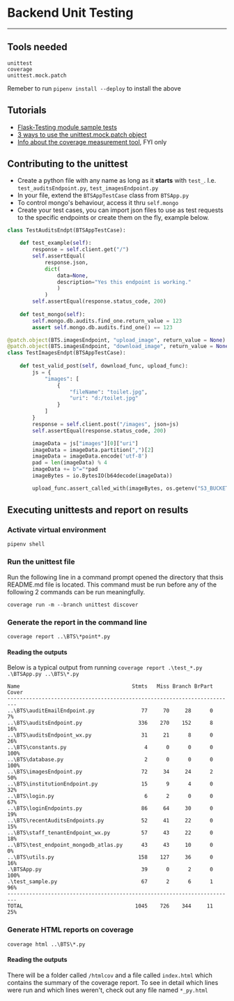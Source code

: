# Backend Unit Testing
---
## Tools needed
```
unittest
coverage
unittest.mock.patch
```
Remeber to run `pipenv install --deploy` to install the above

## Tutorials
- [Flask-Testing module sample tests](https://pythonhosted.org/Flask-Testing/)
- [3 ways to use the unittest.mock.patch object](https://www.youtube.com/watch?v=WFRljVPHrkE)
- [Info about the coverage measurement tool](https://coverage.readthedocs.io/en/coverage-5.5/), FYI only

## Contributing to the unittest
- Create a python file with any name as long as it **starts** with `test_`. I.e. `test_auditsEndpoint.py`, `test_imagesEndpoint.py`
- In your file, extend the `BTSAppTestCase` class from `BTSApp.py`
- To control mongo's behaviour, access it thru `self.mongo`
- Create your test cases, you can import json files to use as test requests to the specific endpoints or create them on the fly, example below.


```python
class TestAuditsEndpt(BTSAppTestCase):

    def test_example(self):
        response = self.client.get("/")
        self.assertEqual(
            response.json, 
            dict(
                data=None, 
                description="Yes this endpoint is working."
                )
            )
        self.assertEqual(response.status_code, 200)
    
    def test_mongo(self):
        self.mongo.db.audits.find_one.return_value = 123
        assert self.mongo.db.audits.find_one() == 123

@patch.object(BTS.imagesEndpoint, "upload_image", return_value = None)
@patch.object(BTS.imagesEndpoint, "download_image", return_value = None)
class TestImagesEndpt(BTSAppTestCase):
    
    def test_valid_post(self, download_func, upload_func):
        js = {
            "images": [
                {
                    "fileName": "toilet.jpg",
                    "uri": "d:/toilet.jpg"
                }
            ]
        }
        response = self.client.post("/images", json=js)
        self.assertEqual(response.status_code, 200)

        imageData = js["images"][0]["uri"]
        imageData = imageData.partition(",")[2]
        imageData = imageData.encode('utf-8')
        pad = len(imageData) % 4
        imageData += b"="*pad
        imageBytes = io.BytesIO(b64decode(imageData))

        upload_func.assert_called_with(imageBytes, os.getenv("S3_BUCKET"), "toilet.jpg")
```

## Executing unittests and report on results
### Activate virtual environment
```
pipenv shell
```
### Run the unittest file
Run the following line in a command prompt opened the directory that thsis README.md file is located.
This command must be run before any of the following 2 commands can be run meaningfully.
```
coverage run -m --branch unittest discover
```

### Generate the report in the command line 
```
coverage report ..\BTS\*point*.py
```
#### Reading the outputs
Below is a typical output from running `coverage report .\test_*.py .\BTSApp.py ..\BTS\*.py`
```
Name                                    Stmts   Miss Branch BrPart  Cover
-------------------------------------------------------------------------
..\BTS\auditEmailEndpoint.py               77     70     28      0     7%
..\BTS\auditsEndpoint.py                  336    270    152      8    16%
..\BTS\auditsEndpoint_wx.py                31     21      8      0    26%
..\BTS\constants.py                         4      0      0      0   100%
..\BTS\database.py                          2      0      0      0   100%
..\BTS\imagesEndpoint.py                   72     34     24      2    50%
..\BTS\institutionEndpoint.py              15      9      4      0    32%
..\BTS\login.py                             6      2      0      0    67%
..\BTS\loginEndpoints.py                   86     64     30      0    19%
..\BTS\recentAuditsEndpoints.py            52     41     22      0    15%
..\BTS\staff_tenantEndpoint_wx.py          57     43     22      0    18%
..\BTS\test_endpoint_mongodb_atlas.py      43     43     10      0     0%
..\BTS\utils.py                           158    127     36      0    16%
.\BTSApp.py                                39      0      2      0   100%
.\test_sample.py                           67      2      6      1    96%
-------------------------------------------------------------------------
TOTAL                                    1045    726    344     11    25%
```

### Generate HTML reports on coverage
```
coverage html ..\BTS\*.py
```
#### Reading the outputs
There will be a folder called `/htmlcov` and a file called `index.html` which contains the summary of the coverage report. To see in detail which lines were run and which lines weren't, check out any file named `*_py.html`